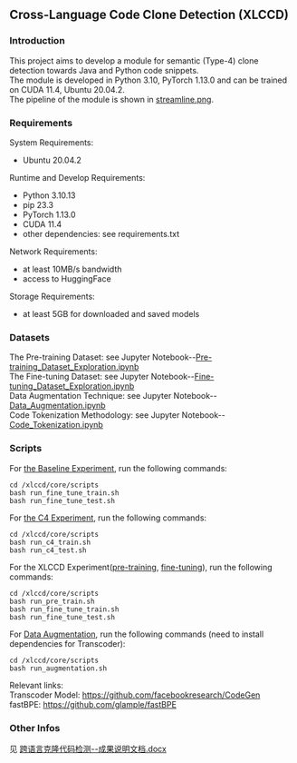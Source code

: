 ## Cross-Language Code Clone Detection (XLCCD)  


### Introduction  

This project aims to develop a module for semantic (Type-4) clone detection towards Java and Python code snippets.  
The module is developed in Python 3.10, PyTorch 1.13.0 and can be trained on CUDA 11.4, Ubuntu 20.04.2.   
The pipeline of the module is shown in [streamline.png](https://github.com/DRong1121/cross_language_clone_detection/tree/main/streamline.png).  


### Requirements

System Requirements:  
- Ubuntu 20.04.2  

Runtime and Develop Requirements:  
- Python 3.10.13  
- pip 23.3  
- PyTorch 1.13.0  
- CUDA 11.4  
- other dependencies: see requirements.txt

Network Requirements:
- at least 10MB/s bandwidth
- access to HuggingFace

Storage Requirements:
- at least 5GB for downloaded and saved models


### Datasets

The Pre-training Dataset: see Jupyter Notebook--[Pre-training_Dataset_Exploration.ipynb](https://github.com/DRong1121/cross_language_clone_detection/tree/main/notebooks/Pre-training_Dataset_Exploration.ipynb)   
The Fine-tuning Dataset: see Jupyter Notebook--[Fine-tuning_Dataset_Exploration.ipynb](https://github.com/DRong1121/cross_language_clone_detection/tree/main/notebooks/Fine-tuning_Dataset_Exploration.ipynb)  
Data Augmentation Technique: see Jupyter Notebook--[Data_Augmentation.ipynb](https://github.com/DRong1121/cross_language_clone_detection/tree/main/notebooks/Data_Augmentation.ipynb)  
Code Tokenization Methodology: see Jupyter Notebook--[Code_Tokenization.ipynb](https://github.com/DRong1121/cross_language_clone_detection/tree/main/notebooks/Code_Tokenization.ipynb)  

### Scripts

For [the Baseline Experiment](https://github.com/DRong1121/cross_language_clone_detection/tree/main/core/fine_tuning_procedure.py), run the following commands:  
```
cd /xlccd/core/scripts  
bash run_fine_tune_train.sh  
bash run_fine_tune_test.sh  
```

For [the C4 Experiment](https://github.com/DRong1121/cross_language_clone_detection/tree/main/core/c4_distributed.py), run the following commands:  
```
cd /xlccd/core/scripts  
bash run_c4_train.sh  
bash run_c4_test.sh  
```

For the XLCCD Experiment([pre-training](https://github.com/DRong1121/cross_language_clone_detection/tree/main/core/pre_training_procedure.py), [fine-tuning](https://github.com/DRong1121/cross_language_clone_detection/tree/main/core/fine_tuning_procedure.py)), run the following commands:
```
cd /xlccd/core/scripts  
bash run_pre_train.sh  
bash run_fine_tune_train.sh  
bash run_fine_tune_test.sh  
```

For [Data Augmentation](https://github.com/DRong1121/cross_language_clone_detection/tree/main/core/transcoder/pipeline.py), run the following commands (need to install dependencies for Transcoder): 
```
cd /xlccd/core/scripts  
bash run_augmentation.sh  
```
Relevant links:  
Transcoder Model: https://github.com/facebookresearch/CodeGen  
fastBPE: https://github.com/glample/fastBPE  


### Other Infos
见 [跨语言克隆代码检测--成果说明文档.docx](https://github.com/DRong1121/cross_language_clone_detection/tree/main/docs/跨语言克隆代码检测--成果说明文档.docx)  
